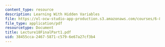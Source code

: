 ```yaml
---
content_type: resource
description: Learning With Hidden Variables
file: https://ol-ocw-studio-app-production.s3.amazonaws.com/courses/6-825-techniques-in-artificial-intelligence-sma-5504-fall-2002/38455cca24675871c5796e67a27cf3b4_Lecture18FinalPart1.pdf
file_type: application/pdf
resourcetype: Document
title: Lecture18FinalPart1.pdf
uid: 38455cca-2467-5871-c579-6e67a27cf3b4
---
```

